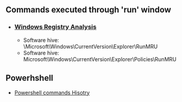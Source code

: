 ## Commands executed through 'run' window
* ### <a href="https://forensicswiki.xyz/wiki/index.php?title=Windows_Registry">Windows Registry Analysis</a>
  * Software hive: \Microsoft\Windows\CurrentVersion\Explorer\RunMRU
  * Software hive: Microsoft\Windows\CurrentVersion\Explorer\Policies\RunMRU

## Powerhshell
* <a href="https://community.sophos.com/sophos-labs/b/blog/posts/powershell-command-history-forensics">Powershell commands Hisotry</a>
